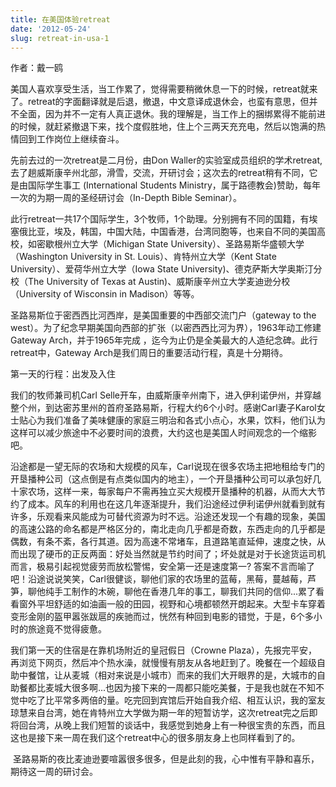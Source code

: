 ```yaml
---
title: 在美国体验retreat
date: '2012-05-24'
slug: retreat-in-usa-1
---
```

作者：戴一鸥
<p style="text-align: left">美国人喜欢享受生活，当工作累了，觉得需要稍微休息一下的时候，retreat就来了。retreat的字面翻译就是后退，撤退，中文意译成退休会，也蛮有意思，但并不全面，因为并不一定有人真正退休。我的理解是，当工作上的捆绑累得不能前进的时候，就赶紧撤退下来，找个度假胜地，住上个三两天充充电，然后以饱满的热情回到工作岗位上继续奋斗。</p>
<p style="text-align: left">先前去过的一次retreat是二月份，由Don Waller的实验室成员组织的学术retreat,去了趟威斯康辛州北部，滑雪，交流，开研讨会；这次去的retreat稍有不同，它是由国际学生事工 (International Students Ministry，属于路德教会)赞助，每年一次的为期一周的圣经研讨会（In-Depth Bible Seminar）。</p>
<p style="text-align: left">此行retreat一共17个国际学生，3个牧师，1个助理。分别拥有不同的国籍，有埃塞俄比亚，埃及，韩国，中国大陆，中国香港，台湾同胞等，也来自不同的美国高校，如密歇根州立大学（Michigan State University）、圣路易斯华盛顿大学（Washington University in St. Louis）、肯特州立大学（Kent State University）、爱荷华州立大学（Iowa State University)、德克萨斯大学奥斯汀分校（The University of Texas at Austin)、威斯康辛州立大学麦迪逊分校（University of Wisconsin in Madison）等等。</p>
<p style="text-align: left">圣路易斯位于密西西比河西岸，是美国重要的中西部交流门户（gateway to the west）。为了纪念早期美国向西部的扩张（以密西西比河为界），1963年动工修建Gateway Arch，并于1965年完成 ，迄今为止仍是全美最大的人造纪念碑。此行retreat中，Gateway Arch是我们周日的重要活动行程，真是十分期待。</p>
<p style="text-align: left">第一天的行程：出发及入住</p>
<p style="text-align: left">我们的牧师兼司机Carl Selle开车，由威斯康辛州南下，进入伊利诺伊州，并穿越整个州，到达密苏里州的首府圣路易斯，行程大约6个小时。感谢Carl妻子Karol女士贴心为我们准备了美味健康的家庭三明治和各式小点心，水果，饮料，他们认为这样可以减少旅途中不必要时间的浪费，大约这也是美国人时间观念的一个缩影吧。</p>
<p style="text-align: left">沿途都是一望无际的农场和大规模的风车，Carl说现在很多农场主把地租给专门的开垦播种公司（这点倒是有点类似国内的地主），一个开垦播种公司可以承包好几十家农场，这样一来，每家每户不需再独立买大规模开垦播种的机器，从而大大节约了成本。风车的利用也在这几年逐渐提升，我们沿途经过伊利诺伊州就看到就有许多，乐观看来风能成为可替代资源为时不远。沿途还发现一个有趣的现象，美国的高速公路的命名都是严格区分的，南北走向几乎都是奇数，东西走向的几乎都是偶数，有条不紊，各行其道。因为高速不常堵车，且道路笔直延伸，速度之快，从而出现了硬币的正反两面：好处当然就是节约时间了；坏处就是对于长途货运司机而言，极易引起视觉疲劳而放松警惕，安全第一还是速度第一? 答案不言而喻了吧！沿途说说笑笑，Carl很健谈，聊他们家的农场里的蓝莓，黑莓，蔓越莓，芦笋，聊他纯手工制作的木碗，聊他在香港几年的事工，聊我们共同的信仰...累了看看窗外平坦舒适的如油画一般的田园，视野和心境都顿然开朗起来。大型卡车穿着变形金刚的盔甲嚣张跋扈的疾驰而过，恍然有种回到电影的错觉，于是，6个多小时的旅途竟不觉得疲惫。</p>
<p style="text-align: left">我们第一天的住宿是在靠机场附近的皇冠假日（Crowne Plaza），先报完平安，再浏览下网页，然后冲个热水澡，就慢慢有朋友从各地赶到了。晚餐在一个超级自助中餐馆，让从麦城（相对来说是小城市）而来的我们大开眼界的是，大城市的自助餐都比麦城大很多啊...也因为接下来的一周都只能吃美餐，于是我也就在不知不觉中吃了比平常多两倍的量。吃完回到宾馆后开始自我介绍、相互认识，我的室友琼慧来自台湾，她在肯特州立大学做为期一年的短暂访学，这次retreat完之后即将回台湾，从晚上我们短暂的谈话中，我感觉到她身上有一种很宝贵的东西，而且这也是接下来一周在我们这个retreat中心的很多朋友身上也同样看到了的。</p>
 圣路易斯的夜比麦迪逊要喧嚣很多很多，但是此刻的我，心中惟有平静和喜乐，期待这一周的研讨会。

&nbsp;

&nbsp;

<!--more-->
